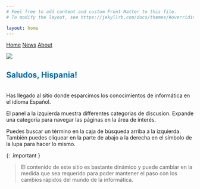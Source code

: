 ```yaml
---
# Feel free to add content and custom Front Matter to this file.
# To modify the layout, see https://jekyllrb.com/docs/themes/#overriding-theme-defaults

layout: home
---
```


<div class="topnav">
 <a class="active" href="../index">Home</a>
 <a href="../news">News</a>
 <a href="../about">About</a>
</div> 

![](../../assets/images/devesp_logo.png)

<h2><font color="#0369a3"> Saludos, Hispania! </font></h2>
<br>
Has llegado al sitio donde esparcimos los conocimientos de informática en el idioma Español.

El panel a la izquierda muestra differentes categorias de discusíon.
Expande una categoria para navegar las páginas en la área de interés.

Puedes buscar un término en la caja de búsqueda arriba a la izquierda. También puedes cliquear en la parte de abajo a la derecha en el símbolo de la lupa para hacer lo mismo.

{: .important }
> El contenido de este sitio es bastante dinámico y puede cambiar en la medida que sea requerido para poder mantener el paso con los cambios rápidos del mundo de la informática.
